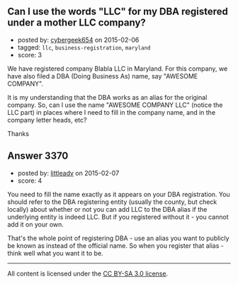 ## Can I use the words "LLC" for my DBA registered under a mother LLC company?

- posted by: [cybergeek654](https://stackexchange.com/users/1973076/cybergeek654) on 2015-02-06
- tagged: `llc`, `business-registration`, `maryland`
- score: 3

<p>We have registered company Blabla LLC in Maryland. For this company, we have also filed a DBA (Doing Business As) name, say "AWESOME COMPANY". </p>

<p>It is my understanding that the DBA works as an alias for the original company. 
So, can I use the name "AWESOME COMPANY LLC" (notice the LLC part) in places where I need to fill in the company name, and in the company letter heads, etc?</p>

<p>Thanks</p>



## Answer 3370

- posted by: [littleadv](https://stackexchange.com/users/307221/littleadv) on 2015-02-07
- score: 4

<p>You need to fill the name exactly as it appears on your DBA registration. You should refer to the DBA registering entity (usually the county, but check locally) about whether or not you can add LLC to the DBA alias if the underlying entity is indeed LLC. But if you registered without it - you cannot add it on your own.</p>

<p>That's the whole point of registering DBA - use an alias you want to publicly be known as instead of the official name. So when you register that alias - think well what you want it to be.</p>




---

All content is licensed under the [CC BY-SA 3.0 license](https://creativecommons.org/licenses/by-sa/3.0/).
